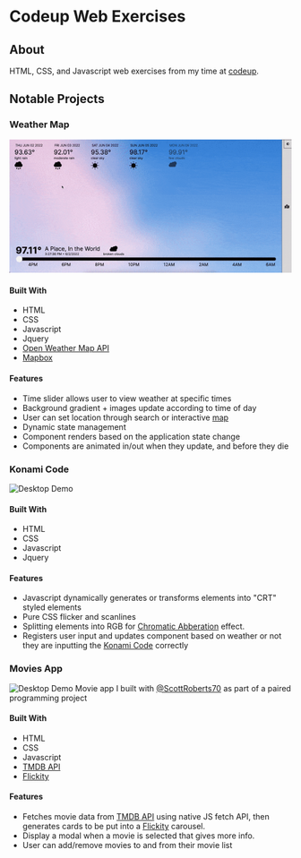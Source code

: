 # Codeup Web Exercises

## About

HTML, CSS, and Javascript web exercises from my time at [codeup](https://codeup.com).

## Notable Projects

### Weather Map

![Desktop Demo](./readme/images/weather_map_desktop.gif)

#### Built With

- HTML
- CSS
- Javascript
- Jquery
- [Open Weather Map API](https://openweathermap.org)
- [Mapbox](https://www.mapbox.com)

#### Features

- Time slider allows user to view weather at specific times
- Background gradient + images update according to time of day
- User can set location through search or interactive [map](https://www.mapbox.com)
- Dynamic state management
- Component renders based on the application state change
- Components are animated in/out when they update, and before they die

### Konami Code

![Desktop Demo](./readme/images/konami_desktop.gif)

#### Built With

- HTML
- CSS
- Javascript
- Jquery

#### Features

- Javascript dynamically generates or transforms elements into "CRT" styled elements
- Pure CSS flicker and scanlines
- Splitting elements into RGB for [Chromatic Abberation](https://en.wikipedia.org/wiki/Chromatic_aberration) effect.
- Registers user input and updates component based on weather or not they are inputting
  the [Konami Code](https://en.wikipedia.org/wiki/Konami_Code) correctly

### Movies App

![Desktop Demo](./readme/images/movies_app_demo.gif)
Movie app I built with [@ScottRoberts70](https://github.com/ScottRoberts70) as part of a paired programming project

#### Built With

- HTML
- CSS
- Javascript
- [TMDB API](https://developers.themoviedb.org/3)
- [Flickity](https://flickity.metafizzy.co/)

#### Features

- Fetches movie data from [TMDB API](https://developers.themoviedb.org/3) using native JS fetch API, then generates
  cards to be put into a [Flickity](https://flickity.metafizzy.co/) carousel.
- Display a modal when a movie is selected that gives more info.
- User can add/remove movies to and from their movie list 

